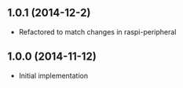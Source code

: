 ## 1.0.1 (2014-12-2)

- Refactored to match changes in raspi-peripheral

## 1.0.0 (2014-11-12)

- Initial implementation